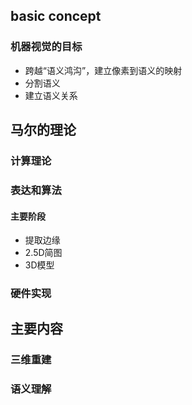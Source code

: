 ## basic concept
### 机器视觉的目标
- 跨越“语义鸿沟”，建立像素到语义的映射
- 分割语义
- 建立语义关系
## 马尔的理论
### 计算理论

### 表达和算法
#### 主要阶段
- 提取边缘
- 2.5D简图
- 3D模型

### 硬件实现
## 主要内容 
### 三维重建
### 语义理解
